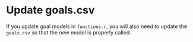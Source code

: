 # Update goals.csv

If you update goal models in `functions.r`, you will also need to update the `goals.csv` so that the new model is properly called. 

